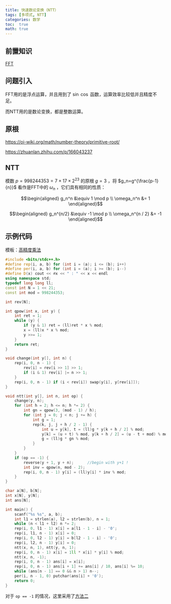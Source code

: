 ```yaml
---
title: 快速数论变换（NTT）
tags: [多项式, NTT]
categories: 数学
toc:  true
math: true
---
```


## 前置知识

[FFT](/数学/2021/09/07/fft/)

## 问题引入

FFT用的是浮点运算，并且用到了 $\sin \; \cos$ 函数，运算效率比较低并且精度不足。

而NTT用的是数论变换，都是整数运算。

## 原根

<https://oi-wiki.org/math/number-theory/primitive-root/>

<https://zhuanlan.zhihu.com/p/166043237>

## NTT

模数 $p = 998244353 = 7\times 17 \times 2^{23}$ 的原根 $g=3$ ，将 $g_n=g^{\frac{p-1}{n}}$ 看作是FFT中的 $\omega_n$ ，它们具有相同的性质：

$$\begin{aligned}
g_n^n &\equiv 1 \mod p \\
\omega_n^n &= 1
\end{aligned}$$

$$\begin{aligned}
g_n^{n/2} &\equiv -1 \mod p \\
\omega_n^{n / 2} &= -1
\end{aligned}$$

## 示例代码

模板：[高精度乘法](https://www.luogu.com.cn/problem/P1919)

```cpp
#include <bits/stdc++.h>
#define rep(i, a, b) for (int i = (a); i <= (b); i++)
#define per(i, a, b) for (int i = (a); i >= (b); i--)
#define D(x) cout << #x << " : " << x << endl
using namespace std;
typedef long long ll;
const int N = 1 << 21;
const int mod = 998244353;

int rev[N];

int qpow(int x, int y) {
    int ret = 1;
    while (y) {
        if (y & 1) ret = (ll)ret * x % mod;
        x = (ll)x * x % mod;
        y >>= 1;
    }
    return ret;
}

void change(int y[], int n) {
    rep(i, 0, n - 1) {
        rev[i] = rev[i >> 1] >> 1;
        if (i & 1) rev[i] |= n >> 1;
    }
    rep(i, 0, n - 1) if (i < rev[i]) swap(y[i], y[rev[i]]);
}

void ntt(int y[], int n, int op) {
    change(y, n);
    for (int h = 2; h <= n; h *= 2) {
        int gn = qpow(3, (mod - 1) / h);
        for (int j = 0; j < n; j += h) {
            int g = 1;
            rep(k, j, j + h / 2 - 1) {
                int u = y[k], t = (ll)g * y[k + h / 2] % mod;
                y[k] = (u + t) % mod, y[k + h / 2] = (u - t + mod) % mod;
                g = (ll)g * gn % mod;
            }
        }
    }
    if (op == -1) {
        reverse(y + 1, y + n);      //begin with y+1 !
        int inv = qpow(n, mod - 2);
        rep(i, 0, n - 1) y[i] = (ll)y[i] * inv % mod;
    }
}

char a[N], b[N];
int x[N], y[N];
int ans[N];

int main() {
    scanf("%s %s", a, b);
    int l1 = strlen(a), l2 = strlen(b), n = 1;
    while (n < l1 + l2) n *= 2;
    rep(i, 0, l1 - 1) x[i] = a[l1 - 1 - i] - '0';
    rep(i, l1, n - 1) x[i] = 0;
    rep(i, 0, l2 - 1) y[i] = b[l2 - 1 - i] - '0';
    rep(i, l2, n - 1) y[i] = 0;
    ntt(x, n, 1), ntt(y, n, 1);
    rep(i, 0, n - 1) x[i] = 1ll * x[i] * y[i] % mod;
    ntt(x, n, -1);
    rep(i, 0, n - 1) ans[i] = x[i];
    rep(i, 0, n - 1) ans[i + 1] += ans[i] / 10, ans[i] %= 10;
    while (ans[n - 1] == 0 && n > 1) n--;
    per(i, n - 1, 0) putchar(ans[i] + '0');
    return 0;
}
```

对于 $\texttt{op == -1}$ 的情况，这里采用了[方法二](https://oi-wiki.org/math/poly/fft/#_14)

